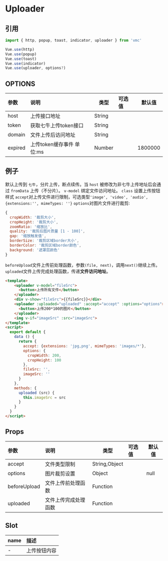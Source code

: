 # Uploader

## 引用
```javascript
import { http, popup, toast, indicator, uploader } from 'vmc'

Vue.use(http)
Vue.use(popup)
Vue.use(toast)
Vue.use(indicator)
Vue.use(uploader, options?)
```

## OPTIONS
| 参数 | 说明 | 类型 | 可选值 | 默认值 |
| :- | :- | - | :- | - |
| host | 上传接口地址 | String |  |
| token | 获取七牛上传token接口 | String |  |
| domain | 文件上传后访问地址 | String |  |
| expired | 上传token缓存事件 单位:ms | Number |  | 1800000

## 例子
默认上传到 `七牛`，分片上传，断点续传。当 `host` 被修改为非七牛上传地址后会通过 `fromData` 上传（不分片）。
`v-model` 绑定文件访问地址。
`class` 设置上传按钮样式
`accept`对上传文件进行限制，可选类型`'image', 'video', 'audio', {extensions:'', mimeTypes: ''}`
`options`对图片文件进行裁剪:
```javascript
{ 
  cropWidth: '裁剪大小',
  cropHeight: '裁剪大小',
  zoomRatio: '缩放比',
  quality: '裁剪后图片质量 [1 - 100]',
  gap: '缩放触发值',
  borderSize: '裁剪区域border大小',
  borderColor: '裁剪区域border颜色',
  background: '遮罩层颜色'
}
```
`beforeUpload`文件上传前处理函数，参数`(file, next)`，调用`next()`继续上传。
`uploaded`文件上传完成处理函数，传递**文件访问地址**。

```html
<template>
    <uploader v-model="fileSrc">
      <button>上传所有文件</button>
    </uploader>
    <div v-show="fileSrc">{{fileSrc}}</div>
    <uploader :uploaded="uploaded" :accept="accept" :options="options">
      <button>上传200*100的图片</button>
    </uploader>
    <img v-if="imageSrc" :src="imageSrc">
</template>
<script>
  export default {
    data () {
      return {
        accept: {extensions: 'jpg,png', mimeTypes: 'images/*'},
        options: {
          cropWidth: 200,
          cropHeight: 100
        },
        fileSrc: '',
        imageSrc: ''
      }
    },
    methods: {
      uploaded (src) {
        this.imageSrc = src
      }
    }
  }
</script>
```

## Props
| 参数 | 说明 | 类型 | 可选值 | 默认值 |
| :- | :- | - | :- | - |
| accept | 文件类型限制 | String,Object |  |
| options | 图片裁剪设置 | Object |  | null
| beforeUpload | 文件上传前处理函数 | Function |  |
| uploaded | 文件上传完成处理函数 | Function |  |

## Slot
| name | 描述 |
| :- | :- |
| - | 上传按钮内容 |